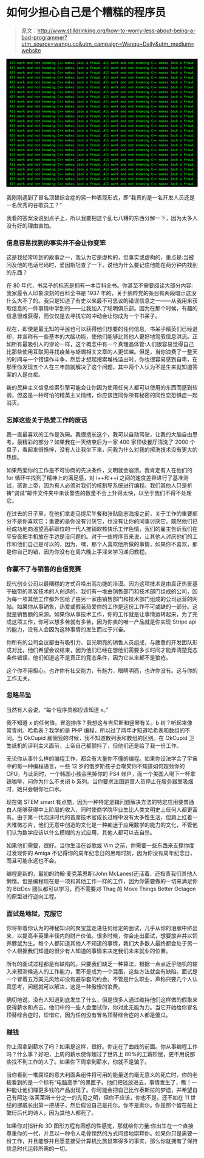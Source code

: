 # 如何少担心自己是个糟糕的程序员

> 原文：<http://www.stilldrinking.org/how-to-worry-less-about-being-a-bad-programmer?utm_source=wanqu.co&utm_campaign=Wanqu+Daily&utm_medium=website>

![](img/32628af092bb37e1fc1dc397d5e80ffe.png)

我刚刚遇到了冒名顶替综合症的另一种表现形式，即“我真的是一名开发人员还是一名优秀的谷歌员工？”

我看的答案没说到点子上，所以我要把这个乱七八糟的东西分解一下，因为太多人没有好的理由害怕。

### 信息容易找到的事实并不会让你变笨

这是我经常听到的故事之一，我认为它是虚构的，但事实或虚构的，重点是:当被问及他的电话号码时，爱因斯坦查了一下，说他为什么要记住他能在两分钟内找到的东西？

在 80 年代，书呆子的标志是拥有一本百科全书。你甚至不需要阅读大部分内容:我家最令人印象深刻的百科全书是 1937 年的，关于纳粹党的条目有两段暗示这没什么大不了的。我只是知道了有史以来最不可思议的错误信息之一——从我用来获取信息的一件事情中学到的——让我加入了聪明俱乐部。因为在那个时候，有趣的信息很难获得，而仅仅是去寻找它的冲动会让你成为一个书呆子。

现在，即使是最无知的平民也可以获得他们想要的任何信息，书呆子精英们已经退却，并宣称有一些基本的大脑功能，使他们能够比其他人更好地驾驭信息洪流。正如所有最吸引人的谬论一样，这个概念中有一个真理晶体管:人们很容易觉得自己比那些使用互联网寻找疫苗与蜥蜴相关文章的人更优越。但是，当你浪费了一整天的时间与一个错误作斗争，然后才想起搜索堆栈溢出时，你也很容易感到自卑，在那里你发现五个人在三年前就解决了这个问题，其中两个人认为不是生来就知道答案的人是白痴。

新的民粹主义信息检索引擎可能会让你因为使用任何人都可以使用的东西而感到软弱，但这是一种可怕的精英主义情绪，你应该连同你所有秘密的同性恋恐惧症一起消灭。

### 忘掉这些关于热爱工作的废话

我一直最喜欢的工作是洗碗。我很擅长这个，我可以自动驾驶，让我的大脑自由思考。最精彩的部分？如果我在一天结束后为一家 400 家顶级餐厅清洗了 2000 个盘子，看起来很憔悴，没有人让我坐下来，问我为什么对我的擦洗技术没有更大的热情。

如果热爱你的工作是不可协商的先决条件，文明就会崩溃。我肯定有人在他们的 for 循环中找到了精神上的满足感，对 i++和++i 之间的速度差异进行了基准测试，感谢上帝，因为有人必须对我们的核制导系统进行编程。我们其他人只是祈祷“调试”邮件文件夹中未读警告的数量不会上升得太快，以至于我们不得不处理它。

在过去的日子里，在他们拿走马提尼午餐和张贴励志海报之前，关于工作的重要部分不是你喜欢它；重要的是你没有讨厌它，也没有让你的同事讨厌它。既然他们已经成功地向渴望高薪职位的一代人推销软核快乐工作色情，我们的雇主告诉我们在平安夜把手机放在手边是没问题的。对于一些程序员来说，让其他人讨厌他们的工作和他们自己是可以的，因为，嘿，那个人喜欢他所做的事情，如果你不喜欢，那是你自己的错，因为你没有在周六晚上手淫来学习递归教程。

### 你赢不了与销售的自信竞赛

现代创业公司以最糟糕的方式召唤出高功能的冷漠。因为这项技术是由真正热爱基于磁带的黑客技术的人创造的，我们有一堆由销售部门和技术部门组成的公司，因为每一项其他工作都外包给了由另一家由销售部门和技术部门组成的公司运营的网站。如果你从事销售，热爱或假装热爱你的工作是这份工作不可或缺的一部分。这就是销售额的来源。如果你从事技术工作，你的工作就是让事情运转起来，为了完成这项工作，你可以想多苦就有多苦，因为你卖的唯一产品就是你实现 Stripe api 的能力，没有人会因为这种事情的发生而过于兴奋。

你所有的公司会议都由有吸引力、目光明亮的销售人员组成，与疲惫的开发团队形成对比，他们希望会议结束，因为他们已经在想他们需要多长时间才能弄清楚竞态条件错误，他们知道这不是真正的竞态条件，因为它从来都不是狼疮。

这个你不用担心。也许你有社交能力，有魅力，眼睛明亮，也许你没有。这与你的工作无关。

### 忽略吊坠

当然有人会说，“每个程序员都应该知道 x。”

我不知道 x 的任何值。冒泡排序？我想这与吉尼斯和竖琴有关。b 树？听起来像常青树。哈希表？我学的是 PHP 编程，所以过了两年才知道哈希表和数组的不同。当 OkCupid 雇佣我的时候，我不知道散列表和数组的区别。在 OkCupid 卫生纸机的评判主义面前，上帝自己都颤抖了，但他们还是给了我一份工作。

无论你从事什么样的编程工作，都会有大量你不懂的编程。如果你设法学会了宇宙中的每一种编程语言，一些 12 岁的俄罗斯孩子会嘲笑你不知道如何超频你的 CPU。与此同时，一个韩国小孩会黑掉你的 PS4 账户，而一个美国人喝下一杯拿铁咖啡，问你为什么不关闭 b 系列。当你要求法国运营人员停止在服务器室吸烟时，她只会朝你吐口水。

现在做 STEM smart 有点酷，因为一种特定逻辑问题解决方法的特定应用使普通白人能够获得中上阶层的收入，同时使商学院毕业生比人类文明史上任何人都更富有。由于第一代泡沫时代的首席技术官成长过程中没有太多性生活，但肩上扛着一大堆微芯片，他们无意中创造的文化是一种痴迷于应用数学的能力的文化，不管他们认为数学应该以什么模糊的方式应用，其他人都可以去自杀。

如果他们需要，很好。当你生活在谷歌或 Vim 之前，你需要一些东西来支撑你度过发现你的 Amiga 不记得你的周年纪念日的黑暗时刻，因为你没有周年纪念日，而且可能永远也不会。

编程是新的，最初的约翰·麦克莱恩斯(John McLanes)还活着，还指责我们其他人懒惰。但是编程现在是一项和其他工作一样的工作，因为你需要做的一切来满足你的 BizDev 团队都可以学习，而不需要对 Thag 的 Move Things Better Octagon 的原型进行逆向工程。

### 面试是地狱，克服它

你将带着你认为的神秘知识的聚宝盆走进任何给定的面试，几乎从你的泪腺中挤出来，以提高半英里半径内的财产价值。很多时候，你会走出面试，想要放弃并以饲养豚鼠为生。每个人都知道其他人不知道的事情，我们大多数人最终都会处于另一个人根据我们知道的很少有人知道的事情来决定我们未来就业的位置。

所有的面试过程都是有缺陷的。只要我们缺乏一种算法，根据一点点近乎随机的输入来预测候选人的工作能力，而不是成为一个混蛋，这些方法就会有缺陷。面试是一个冒着五万美元风险却没有避孕套的约会。不管是什么职业，声称只要几个人认真思考，问题就可以解决，这是一种傲慢的浪费。

确切地说，没有人知道到底发生了什么，但是很多人通过维持他们这样做的假象来获得薪水和点击。他们中的一些人会面试你，你对此无能为力。当它开始给你冒名顶替综合症时，珍惜它，因为任何没有冒名顶替综合症的人都是傻瓜。

### 赚钱

你上周拿到薪水了吗？如果是这样，很好。你走在了曲线的前面。你从事编程工作吗？什么事？好吧，上周的薪水使你超过了世界上 80%的工薪阶层，更不用说那些找不到工作的人了。如果你下周拿到薪水，你就不是骗子。

当你看到一堆腐烂的意大利面条组件将可用的能量送向毫无意义的死亡时，你的老板看到的是一个标有“电脑高手”的黑匣子。他们把钱放进去，事情发生了，瞧！一种能让他们赚更多钱的产品出现了。你可能会把自己比作泰斯拉的梦遗，并希望自己有阿达·洛芙莱斯十分之一的先见之明，但你不应该，你也不是。还不如在 11 世纪的挪威长出第一把胡子，然后假设自己是托尔。你不是索尔。你是那个留在船上繁衍后代的诗人，因为其他人都死了。

如果你对指针和 3D 图形方程有困惑的性感觉，那就给你力量:你出生在一个直接尊重你的一代，并且以一种令人毛骨悚然的方式间接地崇拜你。如果你只是需要一份工作，并且能够并且愿意接受计算机比旅鼠笨得多的事实，那么你就拥有了保持信息时代运转所需的一切。